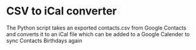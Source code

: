# CSV to iCal converter

The Python script takes an exported contacts.csv from Google Contacts and converts it to an iCal file which can be added to a Google Calender to sync Contacts Birthdays again
